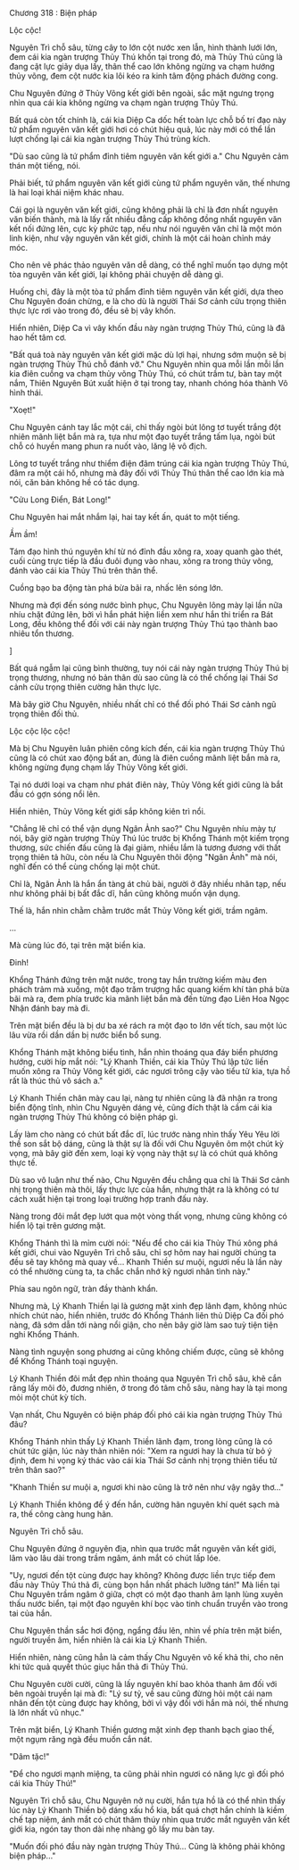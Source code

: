 




Chương 318 : Biện pháp


Lộc cộc!

Nguyên Trì chỗ sâu, từng cây to lớn cột nước xen lẫn, hình thành lưới lớn, đem cái kia ngàn trượng Thủy Thú khốn tại trong đó, mà Thủy Thú cũng là đang cật lực giãy dụa lấy, thân thể cao lớn không ngừng va chạm hướng thủy võng, đem cột nước kia lôi kéo ra kinh tâm động phách đường cong.

Chu Nguyên đứng ở Thủy Võng kết giới bên ngoài, sắc mặt ngưng trọng nhìn qua cái kia không ngừng va chạm ngàn trượng Thủy Thú.

Bất quá còn tốt chính là, cái kia Diệp Ca dốc hết toàn lực chỗ bố trí đạo này tứ phẩm nguyên văn kết giới hơi có chút hiệu quả, lúc này mới có thể lần lượt chống lại cái kia ngàn trượng Thủy Thú trùng kích.

"Dù sao cũng là tứ phẩm đỉnh tiêm nguyên văn kết giới a." Chu Nguyên cảm thán một tiếng, nói.

Phải biết, tứ phẩm nguyên văn kết giới cùng tứ phẩm nguyên văn, thế nhưng là hai loại khái niệm khác nhau.

Cái gọi là nguyên văn kết giới, cũng không phải là chỉ là đơn nhất nguyên văn biến thành, mà là lấy rất nhiều đẳng cấp không đồng nhất nguyên văn kết nối đứng lên, cực kỳ phức tạp, nếu như nói nguyên văn chỉ là một món linh kiện, như vậy nguyên văn kết giới, chính là một cái hoàn chỉnh máy móc.

Cho nên vẽ phác thảo nguyên văn dễ dàng, có thể nghĩ muốn tạo dựng một tòa nguyên văn kết giới, lại không phải chuyện dễ dàng gì.

Huống chi, đây là một tòa tứ phẩm đỉnh tiêm nguyên văn kết giới, dựa theo Chu Nguyên đoán chừng, e là cho dù là người Thái Sơ cảnh cửu trọng thiên thực lực rơi vào trong đó, đều sẽ bị vây khốn.

Hiển nhiên, Diệp Ca vì vây khốn đầu này ngàn trượng Thủy Thú, cũng là đã hao hết tâm cơ.

"Bất quá toà này nguyên văn kết giới mặc dù lợi hại, nhưng sớm muộn sẽ bị ngàn trượng Thủy Thú chỗ đánh vỡ." Chu Nguyên nhìn qua mỗi lần mỗi lần kia điên cuồng va chạm thủy võng Thủy Thú, có chút trầm tư, bàn tay một nắm, Thiên Nguyên Bút xuất hiện ở tại trong tay, nhanh chóng hóa thành Võ hình thái.

"Xoẹt!"

Chu Nguyên cánh tay lắc một cái, chỉ thấy ngòi bút lông tơ tuyết trắng đột nhiên mãnh liệt bắn mà ra, tựa như một đạo tuyết trắng tấm lụa, ngòi bút chỗ có huyền mang phun ra nuốt vào, lăng lệ vô địch.

Lông tơ tuyết trắng như thiểm điện đâm trúng cái kia ngàn trượng Thủy Thú, đâm ra một cái hố, nhưng mà đây đối với Thủy Thú thân thể cao lớn kia mà nói, căn bản không hề có tác dụng.

"Cửu Long Điển, Bát Long!"

Chu Nguyên hai mắt nhắm lại, hai tay kết ấn, quát to một tiếng.

Ầm ầm!

Tám đạo hình thú nguyên khí từ nó đỉnh đầu xông ra, xoay quanh gào thét, cuối cùng trực tiếp là đầu đuôi đụng vào nhau, xông ra trong thủy võng, đánh vào cái kia Thủy Thú trên thân thể.

Cuồng bạo ba động tàn phá bừa bãi ra, nhấc lên sóng lớn.

Nhưng mà đợi đến sóng nước bình phục, Chu Nguyên lông mày lại lần nữa nhíu chặt đứng lên, bởi vì hắn phát hiện liền xem như hắn thi triển ra Bát Long, đều không thể đối với cái này ngàn trượng Thủy Thú tạo thành bao nhiêu tổn thương.

]

Bất quá ngẫm lại cũng bình thường, tuy nói cái này ngàn trượng Thủy Thú bị trọng thương, nhưng nó bản thân dù sao cũng là có thể chống lại Thái Sơ cảnh cửu trọng thiên cường hãn thực lực.

Mà bây giờ Chu Nguyên, nhiều nhất chỉ có thể đối phó Thái Sơ cảnh ngũ trọng thiên đối thủ.

Lộc cộc lộc cộc!

Mà bị Chu Nguyên luân phiên công kích đến, cái kia ngàn trượng Thủy Thú cũng là có chút xao động bất an, đúng là điên cuồng mãnh liệt bắn mà ra, không ngừng đụng chạm lấy Thủy Võng kết giới.

Tại nó dưới loại va chạm như phát điên này, Thủy Võng kết giới cũng là bắt đầu có gợn sóng nổi lên.

Hiển nhiên, Thủy Võng kết giới sắp không kiên trì nổi.

"Chẳng lẽ chỉ có thể vận dụng Ngân Ảnh sao?" Chu Nguyên nhíu mày tự nói, bây giờ ngàn trượng Thủy Thú lúc trước bị Khổng Thánh một kiếm trọng thương, sức chiến đấu cũng là đại giảm, nhiều lắm là tương đương với thất trọng thiên tả hữu, còn nếu là Chu Nguyên thôi động "Ngân Ảnh" mà nói, nghĩ đến có thể cùng chống lại một chút.

Chỉ là, Ngân Ảnh là hắn ẩn tàng át chủ bài, người ở đây nhiều nhãn tạp, nếu như không phải bị bất đắc dĩ, hắn cũng không muốn vận dụng.

Thế là, hắn nhìn chằm chằm trước mắt Thủy Võng kết giới, trầm ngâm.

...

Mà cùng lúc đó, tại trên mặt biển kia.

Đinh!

Khổng Thánh đứng trên mặt nước, trong tay hắn trường kiếm màu đen phách trảm mà xuống, một đạo trăm trượng hắc quang kiếm khí tàn phá bừa bãi mà ra, đem phía trước kia mãnh liệt bắn mà đến từng đạo Liên Hoa Ngọc Nhận đánh bay mà đi.

Trên mặt biển đều là bị dư ba xé rách ra một đạo to lớn vết tích, sau một lúc lâu vừa rồi dần dần bị nước biển bổ sung.

Khổng Thánh mặt không biểu tình, hắn nhìn thoáng qua đáy biển phương hướng, cười híp mắt nói: "Lý Khanh Thiền, cái kia Thủy Thú lập tức liền muốn xông ra Thủy Võng kết giới, các ngươi trông cậy vào tiểu tử kia, tựa hồ rất là thúc thủ vô sách a."

Lý Khanh Thiền chân mày cau lại, nàng tự nhiên cũng là đã nhận ra trong biển động tĩnh, nhìn Chu Nguyên dáng vẻ, cũng đích thật là cầm cái kia ngàn trượng Thủy Thú không có biện pháp gì.

Lấy làm cho nàng có chút bất đắc dĩ, lúc trước nàng nhìn thấy Yêu Yêu lời thề son sắt bộ dáng, cũng là thật sự là đối với Chu Nguyên ôm một chút kỳ vọng, mà bây giờ đến xem, loại kỳ vọng này thật sự là có chút quá không thực tế.

Dù sao vô luận như thế nào, Chu Nguyên đều chẳng qua chỉ là Thái Sơ cảnh nhị trọng thiên mà thôi, lấy thực lực của hắn, nhưng thật ra là không có tư cách xuất hiện tại trong loại trường hợp tranh đấu này.

Nàng trong đôi mắt đẹp lướt qua một vòng thất vọng, nhưng cũng không có hiển lộ tại trên gương mặt.

Khổng Thánh thì là mỉm cười nói: "Nếu để cho cái kia Thủy Thú xông phá kết giới, chui vào Nguyên Trì chỗ sâu, chỉ sợ hôm nay hai người chúng ta đều sẽ tay không mà quay về... Khanh Thiền sư muội, ngươi nếu là lần này có thể nhường cùng ta, ta chắc chắn nhớ kỹ ngươi nhân tình này."

Phía sau ngôn ngữ, tràn đầy thành khẩn.

Nhưng mà, Lý Khanh Thiền lại là gương mặt xinh đẹp lãnh đạm, không nhúc nhích chút nào, hiển nhiên, trước đó Khổng Thánh liên thủ Diệp Ca đối phó nàng, đã sớm dẫn tới nàng nổi giận, cho nên bây giờ làm sao tuỳ tiện tiện nghi Khổng Thánh.

Nàng tình nguyện song phương ai cũng không chiếm được, cũng sẽ không để Khổng Thánh toại nguyện.

Lý Khanh Thiền đôi mắt đẹp nhìn thoáng qua Nguyên Trì chỗ sâu, khẽ cắn răng lấy môi đỏ, đương nhiên, ở trong đó tâm chỗ sâu, nàng hay là tại mong mỏi một chút kỳ tích.

Vạn nhất, Chu Nguyên có biện pháp đối phó cái kia ngàn trượng Thủy Thú đâu?

Khổng Thánh nhìn thấy Lý Khanh Thiền lãnh đạm, trong lòng cũng là có chút tức giận, lúc này thản nhiên nói: "Xem ra ngươi hay là chưa từ bỏ ý định, đem hi vọng ký thác vào cái kia Thái Sơ cảnh nhị trọng thiên tiểu tử trên thân sao?"

"Khanh Thiền sư muội a, ngươi khi nào cũng là trở nên như vậy ngây thơ..."

Lý Khanh Thiền không để ý đến hắn, cường hãn nguyên khí quét sạch mà ra, thế công càng hung hãn.

Nguyên Trì chỗ sâu.

Chu Nguyên đứng ở nguyên địa, nhìn qua trước mắt nguyên văn kết giới, lâm vào lâu dài trong trầm ngâm, ánh mắt có chút lấp lóe.

"Uy, ngươi đến tột cùng được hay không? Không được liền trực tiếp đem đầu này Thủy Thú thả đi, cùng bọn hắn nhất phách lưỡng tán!" Mà liền tại Chu Nguyên trầm ngâm ở giữa, chợt có một đạo thanh âm lạnh lùng xuyên thấu nước biển, tại một đạo nguyên khí bọc vào tinh chuẩn truyền vào trong tai của hắn.

Chu Nguyên thần sắc hơi động, ngẩng đầu lên, nhìn về phía trên mặt biển, người truyền âm, hiển nhiên là cái kia Lý Khanh Thiền.

Hiển nhiên, nàng cũng hẳn là cảm thấy Chu Nguyên vô kế khả thi, cho nên khi tức quả quyết thúc giục hắn thả đi Thủy Thú.

Chu Nguyên cười cười, cũng là lấy nguyên khí bao khỏa thanh âm đối với bên ngoài truyền lại mà đi: "Lý sư tỷ, về sau cũng đừng hỏi một cái nam nhân đến tột cùng được hay không, bởi vì vậy đối với hắn mà nói, thế nhưng là lớn nhất vũ nhục."

Trên mặt biển, Lý Khanh Thiền gương mặt xinh đẹp thanh bạch giao thế, một ngụm răng ngà đều muốn cắn nát.

"Dâm tặc!"

"Để cho ngươi mạnh miệng, ta cũng phải nhìn ngươi có năng lực gì đối phó cái kia Thủy Thú!"

Nguyên Trì chỗ sâu, Chu Nguyên nở nụ cười, hắn tựa hồ là có thể nhìn thấy lúc này Lý Khanh Thiền bộ dáng xấu hổ kia, bất quá chợt hắn chính là kiềm chế tạp niệm, ánh mắt có chút thâm thúy nhìn qua trước mắt nguyên văn kết giới kia, ngón tay thon dài nhẹ nhàng gõ lấy mu bàn tay.

"Muốn đối phó đầu này ngàn trượng Thủy Thú... Cũng là không phải không biện pháp..."




